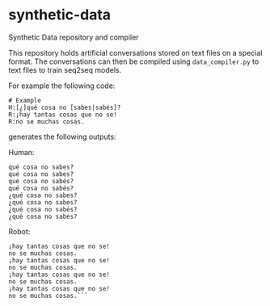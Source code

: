 # synthetic-data
Synthetic Data repository and compiler

This repository holds artificial conversations stored on text files on a special format.
The conversations can then be compiled using `data_compiler.py` to text files to train seq2seq models.

For example the following code:

```
# Example
H:[¿]qué cosa no [sabes|sabés]?
R:¡hay tantas cosas que no se!
R:no se muchas cosas.
```

generates the following outputs:

Human:

```
qué cosa no sabes?
qué cosa no sabes?
qué cosa no sabés?
qué cosa no sabés?
¿qué cosa no sabes?
¿qué cosa no sabes?
¿qué cosa no sabés?
¿qué cosa no sabés?
```

Robot:

```
¡hay tantas cosas que no se!
no se muchas cosas.
¡hay tantas cosas que no se!
no se muchas cosas.
¡hay tantas cosas que no se!
no se muchas cosas.
¡hay tantas cosas que no se!
no se muchas cosas.```
